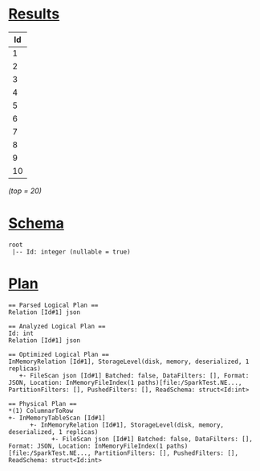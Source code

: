 # [Results](#tab/results)

|Id |
|---|
|1  |
|2  |
|3  |
|4  |
|5  |
|6  |
|7  |
|8  |
|9  |
|10 |

_(top = 20)_

# [Schema](#tab/schema)

```shell
root
 |-- Id: integer (nullable = true)

```

# [Plan](#tab/plan)

```shell
== Parsed Logical Plan ==
Relation [Id#1] json

== Analyzed Logical Plan ==
Id: int
Relation [Id#1] json

== Optimized Logical Plan ==
InMemoryRelation [Id#1], StorageLevel(disk, memory, deserialized, 1 replicas)
   +- FileScan json [Id#1] Batched: false, DataFilters: [], Format: JSON, Location: InMemoryFileIndex(1 paths)[file:/SparkTest.NE..., PartitionFilters: [], PushedFilters: [], ReadSchema: struct<Id:int>

== Physical Plan ==
*(1) ColumnarToRow
+- InMemoryTableScan [Id#1]
      +- InMemoryRelation [Id#1], StorageLevel(disk, memory, deserialized, 1 replicas)
            +- FileScan json [Id#1] Batched: false, DataFilters: [], Format: JSON, Location: InMemoryFileIndex(1 paths)[file:/SparkTest.NE..., PartitionFilters: [], PushedFilters: [], ReadSchema: struct<Id:int>

```
